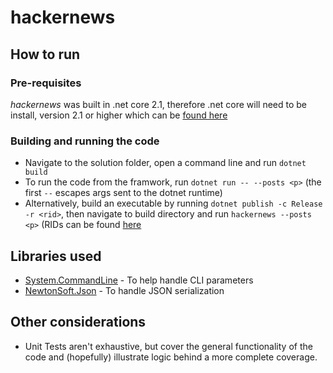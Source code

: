 # hackernews
 
## How to run

### Pre-requisites
*hackernews* was built in .net core 2.1, therefore .net core will need to be install, version 2.1 or higher which can be [found here](https://dotnet.microsoft.com/download/dotnet-core/2.1)

### Building and running the code
- Navigate to the solution folder, open a command line and run `dotnet build`
- To run the code from the framwork, run `dotnet run -- --posts <p>` (the first `--` escapes args sent to the dotnet runtime)
- Alternatively, build an executable by running `dotnet publish -c Release -r <rid>`, then navigate to build directory and run `hackernews --posts <p>` (RIDs can be found [here](https://docs.microsoft.com/en-us/dotnet/core/rid-catalog#rid-graph)

## Libraries used
- [System.CommandLine](https://github.com/dotnet/command-line-api) - To help handle CLI parameters
- [NewtonSoft.Json](https://github.com/JamesNK/Newtonsoft.Json) - To handle JSON serialization

## Other considerations
- Unit Tests aren't exhaustive, but cover the general functionality of the code and (hopefully) illustrate logic behind a more complete coverage.
